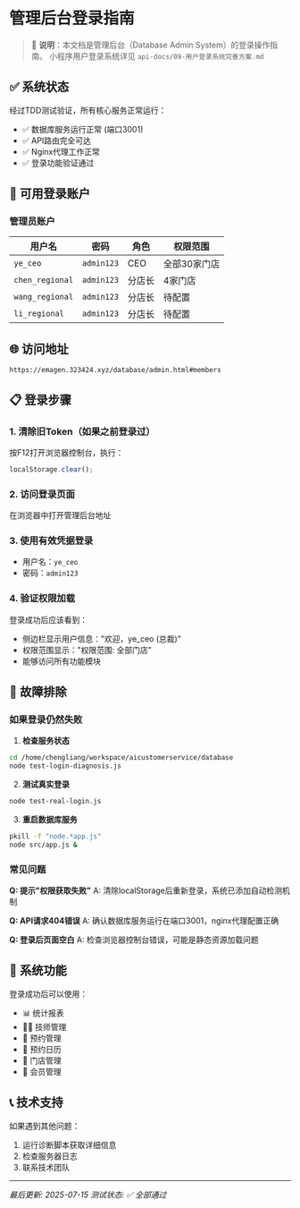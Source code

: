 # 管理后台登录指南

> 📌 **说明**：本文档是管理后台（Database Admin System）的登录操作指南。
> 小程序用户登录系统详见 `api-docs/09-用户登录系统完善方案.md`

## ✅ 系统状态
经过TDD测试验证，所有核心服务正常运行：
- ✅ 数据库服务运行正常 (端口3001)
- ✅ API路由完全可达
- ✅ Nginx代理工作正常
- ✅ 登录功能验证通过

## 🔐 可用登录账户

### 管理员账户
| 用户名 | 密码 | 角色 | 权限范围 |
|--------|------|------|----------|
| `ye_ceo` | `admin123` | CEO | 全部30家门店 |
| `chen_regional` | `admin123` | 分店长 | 4家门店 |
| `wang_regional` | `admin123` | 分店长 | 待配置 |
| `li_regional` | `admin123` | 分店长 | 待配置 |

## 🌐 访问地址
```
https://emagen.323424.xyz/database/admin.html#members
```

## 📋 登录步骤

### 1. 清除旧Token（如果之前登录过）
按F12打开浏览器控制台，执行：
```javascript
localStorage.clear();
```

### 2. 访问登录页面
在浏览器中打开管理后台地址

### 3. 使用有效凭据登录
- 用户名：`ye_ceo`
- 密码：`admin123`

### 4. 验证权限加载
登录成功后应该看到：
- 侧边栏显示用户信息："欢迎，ye_ceo (总裁)"
- 权限范围显示："权限范围: 全部门店"
- 能够访问所有功能模块

## 🔧 故障排除

### 如果登录仍然失败

1. **检查服务状态**
```bash
cd /home/chengliang/workspace/aicustomerservice/database
node test-login-diagnosis.js
```

2. **测试真实登录**
```bash
node test-real-login.js
```

3. **重启数据库服务**
```bash
pkill -f "node.*app.js"
node src/app.js &
```

### 常见问题

**Q: 提示"权限获取失败"**
A: 清除localStorage后重新登录，系统已添加自动检测机制

**Q: API请求404错误**
A: 确认数据库服务运行在端口3001，nginx代理配置正确

**Q: 登录后页面空白**
A: 检查浏览器控制台错误，可能是静态资源加载问题

## 🚀 系统功能

登录成功后可以使用：
- 📊 统计报表
- 👨‍⚕️ 技师管理  
- 📅 预约管理
- 📅 预约日历
- 🏪 门店管理
- 👥 会员管理

## 📞 技术支持

如果遇到其他问题：
1. 运行诊断脚本获取详细信息
2. 检查服务器日志
3. 联系技术团队

---

*最后更新: 2025-07-15*
*测试状态: ✅ 全部通过*